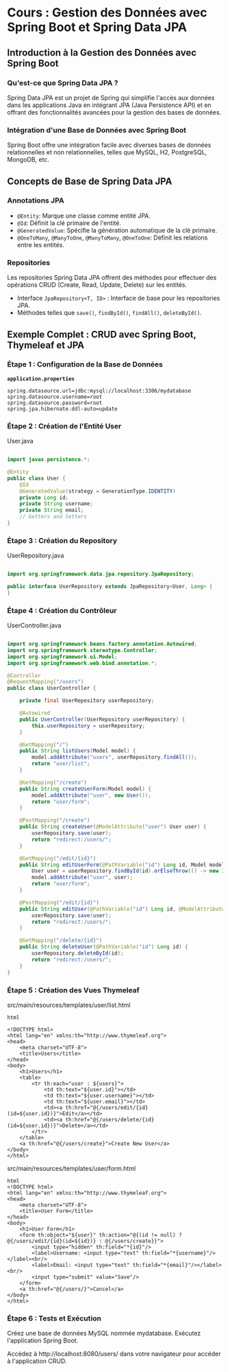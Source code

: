 # Cours : Gestion des Données avec Spring Boot et Spring Data JPA

## Introduction à la Gestion des Données avec Spring Boot

### Qu'est-ce que Spring Data JPA ?

Spring Data JPA est un projet de Spring qui simplifie l'accès aux données dans les applications Java en intégrant JPA (Java Persistence API) et en offrant des fonctionnalités avancées pour la gestion des bases de données.

### Intégration d'une Base de Données avec Spring Boot

Spring Boot offre une intégration facile avec diverses bases de données relationnelles et non relationnelles, telles que MySQL, H2, PostgreSQL, MongoDB, etc.

## Concepts de Base de Spring Data JPA

### Annotations JPA

- `@Entity`: Marque une classe comme entité JPA.
- `@Id`: Définit la clé primaire de l'entité.
- `@GeneratedValue`: Spécifie la génération automatique de la clé primaire.
- `@OneToMany`, `@ManyToOne`, `@ManyToMany`, `@OneToOne`: Définit les relations entre les entités.

### Repositories

Les repositories Spring Data JPA offrent des méthodes pour effectuer des opérations CRUD (Create, Read, Update, Delete) sur les entités.

- Interface `JpaRepository<T, ID>` : Interface de base pour les repositories JPA.
- Méthodes telles que `save()`, `findById()`, `findAll()`, `deleteById()`.

## Exemple Complet : CRUD avec Spring Boot, Thymeleaf et JPA

### Étape 1 : Configuration de la Base de Données

**`application.properties`**

```properties
spring.datasource.url=jdbc:mysql://localhost:3306/mydatabase
spring.datasource.username=root
spring.datasource.password=root
spring.jpa.hibernate.ddl-auto=update
```

### Étape 2 : Création de l'Entité User

User.java

```java

import javax.persistence.*;

@Entity
public class User {
    @Id
    @GeneratedValue(strategy = GenerationType.IDENTITY)
    private Long id;
    private String username;
    private String email;
    // Getters and Setters
}
```

### Étape 3 : Création du Repository

UserRepository.java

```java

import org.springframework.data.jpa.repository.JpaRepository;

public interface UserRepository extends JpaRepository<User, Long> {
}
```

### Étape 4 : Création du Contrôleur

UserController.java

```java

import org.springframework.beans.factory.annotation.Autowired;
import org.springframework.stereotype.Controller;
import org.springframework.ui.Model;
import org.springframework.web.bind.annotation.*;

@Controller
@RequestMapping("/users")
public class UserController {

    private final UserRepository userRepository;

    @Autowired
    public UserController(UserRepository userRepository) {
        this.userRepository = userRepository;
    }

    @GetMapping("/")
    public String listUsers(Model model) {
        model.addAttribute("users", userRepository.findAll());
        return "user/list";
    }

    @GetMapping("/create")
    public String createUserForm(Model model) {
        model.addAttribute("user", new User());
        return "user/form";
    }

    @PostMapping("/create")
    public String createUser(@ModelAttribute("user") User user) {
        userRepository.save(user);
        return "redirect:/users/";
    }

    @GetMapping("/edit/{id}")
    public String editUserForm(@PathVariable("id") Long id, Model model) {
        User user = userRepository.findById(id).orElseThrow(() -> new IllegalArgumentException("Invalid user Id:" + id));
        model.addAttribute("user", user);
        return "user/form";
    }

    @PostMapping("/edit/{id}")
    public String editUser(@PathVariable("id") Long id, @ModelAttribute("user") User user) {
        userRepository.save(user);
        return "redirect:/users/";
    }

    @GetMapping("/delete/{id}")
    public String deleteUser(@PathVariable("id") Long id) {
        userRepository.deleteById(id);
        return "redirect:/users/";
    }
}
```

### Étape 5 : Création des Vues Thymeleaf

src/main/resources/templates/user/list.html

```
html

<!DOCTYPE html>
<html lang="en" xmlns:th="http://www.thymeleaf.org">
<head>
    <meta charset="UTF-8">
    <title>Users</title>
</head>
<body>
    <h1>Users</h1>
    <table>
        <tr th:each="user : ${users}">
            <td th:text="${user.id}"></td>
            <td th:text="${user.username}"></td>
            <td th:text="${user.email}"></td>
            <td><a th:href="@{/users/edit/{id}(id=${user.id})}">Edit</a></td>
            <td><a th:href="@{/users/delete/{id}(id=${user.id})}">Delete</a></td>
        </tr>
    </table>
    <a th:href="@{/users/create}">Create New User</a>
</body>
</html>
```

src/main/resources/templates/user/form.html

```
html
<!DOCTYPE html>
<html lang="en" xmlns:th="http://www.thymeleaf.org">
<head>
    <meta charset="UTF-8">
    <title>User Form</title>
</head>
<body>
    <h1>User Form</h1>
    <form th:object="${user}" th:action="@{(id != null) ? @{/users/edit/{id}(id=${id})} : @{/users/create}}">
        <input type="hidden" th:field="*{id}"/>
        <label>Username: <input type="text" th:field="*{username}"/></label><br/>
        <label>Email: <input type="text" th:field="*{email}"/></label><br/>
        <input type="submit" value="Save"/>
    </form>
    <a th:href="@{/users/}">Cancel</a>
</body>
</html>
```

### Étape 6 : Tests et Exécution

Créez une base de données MySQL nommée mydatabase.
Exécutez l'application Spring Boot.

Accédez à http://localhost:8080/users/ dans votre navigateur pour accéder à l'application CRUD.
